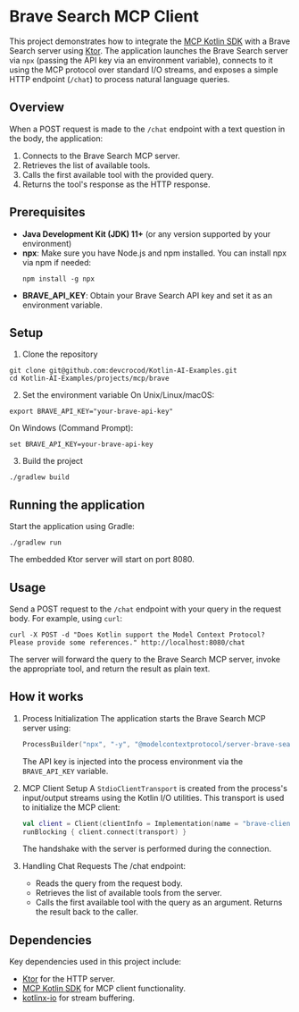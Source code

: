# Brave Search MCP Client

This project demonstrates how to integrate the [MCP Kotlin SDK](https://github.com/modelcontextprotocol/kotlin-sdk) with
a Brave Search server using [Ktor](https://ktor.io). The application launches the Brave Search server via `npx` (passing
the API key via an environment variable), connects to it using the MCP protocol over standard I/O streams, and exposes a
simple HTTP endpoint (`/chat`) to process natural language queries.

## Overview

When a POST request is made to the `/chat` endpoint with a text question in the body, the application:

1. Connects to the Brave Search MCP server.
2. Retrieves the list of available tools.
3. Calls the first available tool with the provided query.
4. Returns the tool's response as the HTTP response.

## Prerequisites

- **Java Development Kit (JDK) 11+** (or any version supported by your environment)
- **npx**: Make sure you have Node.js and npm installed. You can install npx via npm if needed:
  ```shell
  npm install -g npx
  ```
- **BRAVE_API_KEY**: Obtain your Brave Search API key and set it as an environment variable.

## Setup

1. Clone the repository

  ```shell
  git clone git@github.com:devcrocod/Kotlin-AI-Examples.git
  cd Kotlin-AI-Examples/projects/mcp/brave
  ```

2. Set the environment variable
   On Unix/Linux/macOS:

  ```shell
  export BRAVE_API_KEY="your-brave-api-key"
  ```

On Windows (Command Prompt):

  ```shell
set BRAVE_API_KEY=your-brave-api-key
  ```

3. Build the project

  ```shell
  ./gradlew build
  ```

## Running the application

Start the application using Gradle:

```shell
./gradlew run
```

The embedded Ktor server will start on port 8080.

## Usage

Send a POST request to the `/chat` endpoint with your query in the request body. For example, using `curl`:

```shell
curl -X POST -d "Does Kotlin support the Model Context Protocol? Please provide some references." http://localhost:8080/chat
```

The server will forward the query to the Brave Search MCP server, invoke the appropriate tool, and return the result as
plain text.

## How it works

1. Process Initialization
   The application starts the Brave Search MCP server using:
    ```kotlin
    ProcessBuilder("npx", "-y", "@modelcontextprotocol/server-brave-search")
    ```

   The API key is injected into the process environment via the `BRAVE_API_KEY` variable.

2. MCP Client Setup
   A `StdioClientTransport` is created from the process's input/output streams using the Kotlin I/O utilities.
   This transport is used to initialize the MCP client:
   ```kotlin
   val client = Client(clientInfo = Implementation(name = "brave-client", version = "1.0.0"))
   runBlocking { client.connect(transport) }
   ```
   The handshake with the server is performed during the connection.
3. Handling Chat Requests
   The /chat endpoint:
    - Reads the query from the request body.
    - Retrieves the list of available tools from the server.
    - Calls the first available tool with the query as an argument.
      Returns the result back to the caller.

## Dependencies

Key dependencies used in this project include:

- [Ktor](https://ktor.io/) for the HTTP server.
- [MCP Kotlin SDK](https://github.com/modelcontextprotocol/kotlin-sdk) for MCP client functionality.
- [kotlinx-io](https://github.com/Kotlin/kotlinx-io) for stream buffering.